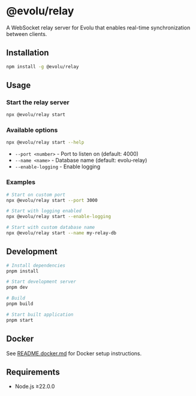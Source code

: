# @evolu/relay

A WebSocket relay server for Evolu that enables real-time synchronization between clients.

## Installation

```bash
npm install -g @evolu/relay
```

## Usage

### Start the relay server

```bash
npx @evolu/relay start
```

### Available options

```bash
npx @evolu/relay start --help
```

- `--port <number>` - Port to listen on (default: 4000)
- `--name <name>` - Database name (default: evolu-relay)
- `--enable-logging` - Enable logging

### Examples

```bash
# Start on custom port
npx @evolu/relay start --port 3000

# Start with logging enabled
npx @evolu/relay start --enable-logging

# Start with custom database name
npx @evolu/relay start --name my-relay-db
```

## Development

```bash
# Install dependencies
pnpm install

# Start development server
pnpm dev

# Build
pnpm build

# Start built application
pnpm start
```

## Docker

See [README.docker.md](./README.docker.md) for Docker setup instructions.

## Requirements

- Node.js ≥22.0.0
